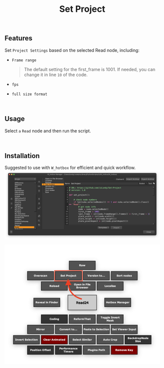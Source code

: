 <h1 align='center'>
  Set Project
</h1>

<br />

## Features
Set `Project Settings` based on the selected Read node, including:
- `Frame range`

    > The default setting for the first_frame is 1001. If needed, you can change it in line `10` of the code.

- `fps`
- `full size format`

<br />

## Usage
Select `a` `Read` node and then run the script.

<br />

## Installation
Suggested to use with `W_hotbox` for efficient and quick workflow.
![usage 01](./images/usage_01.png)

![usage 02](./images/usage_02.png)
